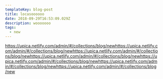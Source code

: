 ```yaml
---
templateKey: blog-post
title: locasoooooo
date: 2018-09-29T16:53:09.029Z
description: wooooooo
tags:
  - new
---
```

https://upica.netlify.com/admin/#/collections/blog/newhttps://upica.netlify.com/admin/#/collections/blog/newhttps://upica.netlify.com/admin/#/collections/blog/newhttps://upica.netlify.com/admin/#/collections/blog/newhttps://upica.netlify.com/admin/#/collections/blog/newhttps://upica.netlify.com/admin/#/collections/blog/newhttps://upica.netlify.com/admin/#/collections/blog/new
